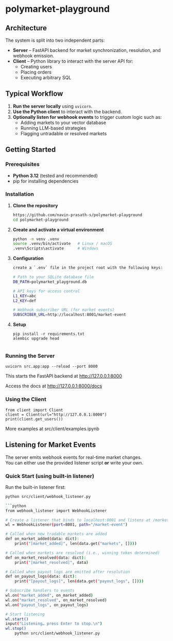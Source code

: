 # polymarket-playground



## Architecture

The system is split into two independent parts:

- **Server** – FastAPI backend for market synchronization, resolution, and webhook emission.
- **Client** – Python library to interact with the server API for:
  - Creating users
  - Placing orders
  - Executing arbitrary SQL

## Typical Workflow

1. **Run the server locally** using `uvicorn`.
2. **Use the Python client** to interact with the backend.
3. **Optionally listen for webhook events** to trigger custom logic such as:
   - Adding markets to your vector database
   - Running LLM-based strategies
   - Flagging untradable or resolved markets


## Getting Started

### Prerequisites

- **Python 3.12** (tested and recommended)
- pip for installing dependencies

### Installation

1. **Clone the repository**
   ```bash
   https://github.com/navin-prasath-s/polymarket-playground
   cd polymarket-playground

2. **Create and activate a virtual environment**
    ```bash
    python -m venv .venv
    source .venv/bin/activate   # Linux / macOS
    .venv\Scripts\activate      # Windows

3. **Configuration**
    ```bash
    create a `.env` file in the project root with the following keys:
   
    # Path to your SQLite database file
    DB_PATH=polymarket_playground.db
   
    # API keys for access control
    L1_KEY=abc   
    L2_KEY=def     
   
    # Webhook subscriber URL (for market events)
    SUBSCRIBER_URL=http://localhost:8001/market-event
   
4. **Setup**
    ```
   pip install -r requirements.txt
   alembic upgrade head


### Running the Server
    uvicorn src.app:app --reload --port 8000
This starts the FastAPI backend at http://127.0.0.1:8000

Access the docs at http://127.0.0.1:8000/docs

### Using the Client
    from client import Client
    client = Client(url="http://127.0.0.1:8000")
    print(client.get_users())
More examples at src/client/examples.ipynb

## Listening for Market Events

The server emits webhook events for real-time market changes.  
You can either use the provided listener script **or** write your own.

### Quick Start (using built-in listener)

Run the built-in listener first:

```bash
python src/client/webhook_listener.py

```python
from webhook_listener import WebhookListener

# Create a listener that binds to localhost:8001 and listens at /market-event
wl = WebhookListener(port=8001, path="/market-event")

# Called when new tradable markets are added
def on_market_added(data: dict):
    print("[market_added]", len(data.get("markets", [])))

# Called when markets are resolved (i.e., winning token determined)
def on_market_resolved(data: dict):
    print("[market_resolved]", data)

# Called when payout logs are emitted after resolution
def on_payout_logs(data: dict):
    print("[payout_logs]", len(data.get("payout_logs", [])))

# Subscribe handlers to events
wl.on("market_added", on_market_added)
wl.on("market_resolved", on_market_resolved)
wl.on("payout_logs", on_payout_logs)

# Start listening
wl.start()
input("Listening… press Enter to stop.\n")
wl.stop()
    python src/client/webhook_listener.py

    

   

